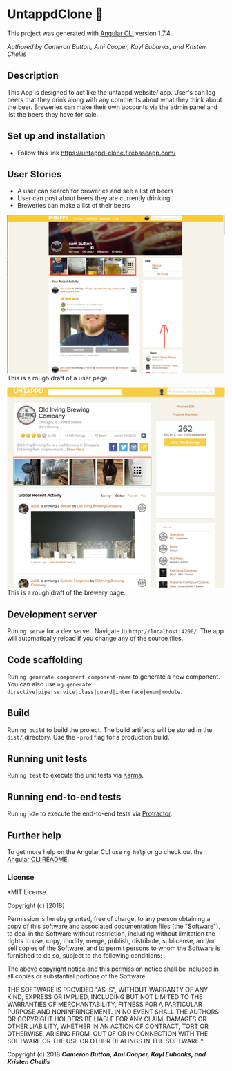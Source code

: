 # UntappdClone :beer:

This project was generated with [Angular CLI](https://github.com/angular/angular-cli) version 1.7.4.

_Authored by Cameron Button, Ami Cooper, Kayl Eubanks, and Kristen Chellis_

## Description

  This App is designed to act like the untappd website/ app.  User's can log beers that they drink along with any comments about what they think about the beer.  Breweries can make their own accounts via the admin panel and list the beers they have for sale.


## Set up and installation

  * Follow this link https://untappd-clone.firebaseapp.com/


## User Stories

  * A user can search for breweries and see a list of beers
  * User can post about beers they are currently drinking
  * Breweries can make a list of their beers

  ![A user interface picture](src/assets/img/usermock.png)
  This is a rough draft of a user page.

  ![A user interface picture](src/assets/img/brewerymock.png)
  This is a rough draft of the brewery page.

## Development server

Run `ng serve` for a dev server. Navigate to `http://localhost:4200/`. The app will automatically reload if you change any of the source files.

## Code scaffolding

Run `ng generate component component-name` to generate a new component. You can also use `ng generate directive|pipe|service|class|guard|interface|enum|module`.

## Build

Run `ng build` to build the project. The build artifacts will be stored in the `dist/` directory. Use the `-prod` flag for a production build.

## Running unit tests

Run `ng test` to execute the unit tests via [Karma](https://karma-runner.github.io).

## Running end-to-end tests

Run `ng e2e` to execute the end-to-end tests via [Protractor](http://www.protractortest.org/).

## Further help

To get more help on the Angular CLI use `ng help` or go check out the [Angular CLI README](https://github.com/angular/angular-cli/blob/master/README.md).

### License

*MIT License

Copyright (c) [2018]

Permission is hereby granted, free of charge, to any person obtaining a copy
of this software and associated documentation files (the "Software"), to deal
in the Software without restriction, including without limitation the rights
to use, copy, modify, merge, publish, distribute, sublicense, and/or sell
copies of the Software, and to permit persons to whom the Software is
furnished to do so, subject to the following conditions:

The above copyright notice and this permission notice shall be included in all
copies or substantial portions of the Software.

THE SOFTWARE IS PROVIDED "AS IS", WITHOUT WARRANTY OF ANY KIND, EXPRESS OR
IMPLIED, INCLUDING BUT NOT LIMITED TO THE WARRANTIES OF MERCHANTABILITY,
FITNESS FOR A PARTICULAR PURPOSE AND NONINFRINGEMENT. IN NO EVENT SHALL THE
AUTHORS OR COPYRIGHT HOLDERS BE LIABLE FOR ANY CLAIM, DAMAGES OR OTHER
LIABILITY, WHETHER IN AN ACTION OF CONTRACT, TORT OR OTHERWISE, ARISING FROM,
OUT OF OR IN CONNECTION WITH THE SOFTWARE OR THE USE OR OTHER DEALINGS IN THE
SOFTWARE.*

Copyright (c) 2018 **_Cameron Button, Ami Cooper, Kayl Eubanks, and Kristen Chellis_**
